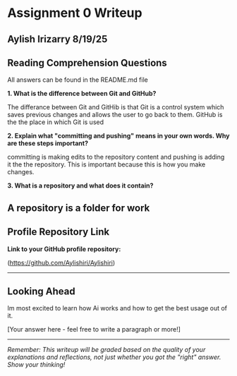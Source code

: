 # Assignment 0 Writeup

Aylish Irizarry
8/19/25
---

## Reading Comprehension Questions
All answers can be found in the README.md file

**1. What is the difference between Git and GitHub?**

The differance between Git and GitHib is that Git is a control system which saves previous changes and allows the user to go back to them. GitHub is the the place in which Git is used  

**2. Explain what "committing and pushing" means in your own words. Why are these steps important?**

committing is making edits to the repository content and pushing is adding it the the repository. This is important because this is how you make changes.

**3. What is a repository and what does it contain?**

A repository is a folder for work
---

## Profile Repository Link

**Link to your GitHub profile repository:** 

(https://github.com/Aylishiri/Aylishiri)

---

## Looking Ahead

Im most excited to learn how Ai works and how to get the best usage out of it. 

[Your answer here - feel free to write a paragraph or more!]

---

*Remember: This writeup will be graded based on the quality of your explanations and reflections, not just whether you got the "right" answer. Show your thinking!*
